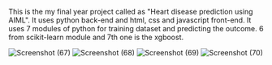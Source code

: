 This is the my final year project called as "Heart disease prediction using AIML". It uses python back-end and html, css and javascript front-end.
It uses 7 modules of python for training dataset and predicting the outcome. 6 from scikit-learn module and 7th one is the xgboost.

![Screenshot (67)](https://github.com/Likithkg/Heart-Disease-prediction-AIML-project/assets/109513581/02a51ad8-f7e4-4838-a424-3c4eb08c972d)
![Screenshot (68)](https://github.com/Likithkg/Heart-Disease-prediction-AIML-project/assets/109513581/73fe7adc-15c9-43de-8ff5-bf54f78591bc)
![Screenshot (69)](https://github.com/Likithkg/Heart-Disease-prediction-AIML-project/assets/109513581/a74f37fc-350f-4340-a1cf-6811c447c945)
![Screenshot (70)](https://github.com/Likithkg/Heart-Disease-prediction-AIML-project/assets/109513581/628071b2-6609-46aa-9aa3-1f7c2341efa0)


